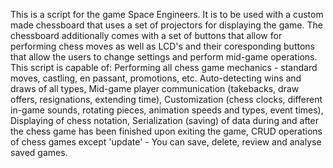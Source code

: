 This is a script for the game Space Engineers. It is to be used with a custom made chessboard that uses a set of projectors for displaying the game.
The chessboard additionally comes with a set of buttons that allow for performing chess moves as well as LCD's and their coresponding buttons that allow the users to change settings and perform mid-game operations. <br />
This script is capable of:
Performing all chess game mechanics - standard moves, castling, en passant, promotions, etc.
Auto-detecting wins and draws of all types,
Mid-game player communication (takebacks, draw offers, resignations, extending time),
Customization (chess clocks, different in-game sounds, rotating pieces, animation speeds and types, event times),
Displaying of chess notation,
Serialization (saving) of data during and after the chess game has been finished upon exiting the game,
CRUD operations of chess games except 'update' - You can save, delete, review and analyse saved games.



